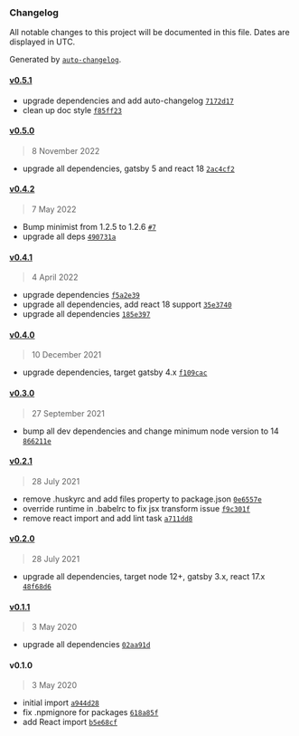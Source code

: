 ### Changelog

All notable changes to this project will be documented in this file. Dates are displayed in UTC.

Generated by [`auto-changelog`](https://github.com/CookPete/auto-changelog).

#### [v0.5.1](https://github.com/ayan4m1/gatsby-plugin-algolia-docsearch-options/compare/v0.5.0...v0.5.1)

- upgrade dependencies and add auto-changelog [`7172d17`](https://github.com/ayan4m1/gatsby-plugin-algolia-docsearch-options/commit/7172d176e2c3aa51626951d5729830a57595abcf)
- clean up doc style [`f85ff23`](https://github.com/ayan4m1/gatsby-plugin-algolia-docsearch-options/commit/f85ff236195a78edc1b350d085abb92b758b1f39)

#### [v0.5.0](https://github.com/ayan4m1/gatsby-plugin-algolia-docsearch-options/compare/v0.4.2...v0.5.0)

> 8 November 2022

- upgrade all dependencies, gatsby 5 and react 18 [`2ac4cf2`](https://github.com/ayan4m1/gatsby-plugin-algolia-docsearch-options/commit/2ac4cf2986d97b3392abe032e899848959502bc4)

#### [v0.4.2](https://github.com/ayan4m1/gatsby-plugin-algolia-docsearch-options/compare/v0.4.1...v0.4.2)

> 7 May 2022

- Bump minimist from 1.2.5 to 1.2.6 [`#7`](https://github.com/ayan4m1/gatsby-plugin-algolia-docsearch-options/pull/7)
- upgrade all deps [`490731a`](https://github.com/ayan4m1/gatsby-plugin-algolia-docsearch-options/commit/490731ad56a8bd3e841abcfc2aae45a892891274)

#### [v0.4.1](https://github.com/ayan4m1/gatsby-plugin-algolia-docsearch-options/compare/v0.4.0...v0.4.1)

> 4 April 2022

- upgrade dependencies [`f5a2e39`](https://github.com/ayan4m1/gatsby-plugin-algolia-docsearch-options/commit/f5a2e39a03189026ecaf9402b32b1272ab4bf6fb)
- upgrade all dependencies, add react 18 support [`35e3740`](https://github.com/ayan4m1/gatsby-plugin-algolia-docsearch-options/commit/35e374096e524fccc52402903d8d5178f0f06d9b)
- upgrade all dependencies [`185e397`](https://github.com/ayan4m1/gatsby-plugin-algolia-docsearch-options/commit/185e397a8b179b94ed9418517f7582272cb6b776)

#### [v0.4.0](https://github.com/ayan4m1/gatsby-plugin-algolia-docsearch-options/compare/v0.3.0...v0.4.0)

> 10 December 2021

- upgrade dependencies, target gatsby 4.x [`f109cac`](https://github.com/ayan4m1/gatsby-plugin-algolia-docsearch-options/commit/f109cac413af6229be77966fe5b34d7b26d4625a)

#### [v0.3.0](https://github.com/ayan4m1/gatsby-plugin-algolia-docsearch-options/compare/v0.2.1...v0.3.0)

> 27 September 2021

- bump all dev dependencies and change minimum node version to 14 [`866211e`](https://github.com/ayan4m1/gatsby-plugin-algolia-docsearch-options/commit/866211ed7f9dafd27d88b05c40bdc62639c038ce)

#### [v0.2.1](https://github.com/ayan4m1/gatsby-plugin-algolia-docsearch-options/compare/v0.2.0...v0.2.1)

> 28 July 2021

- remove .huskyrc and add files property to package.json [`0e6557e`](https://github.com/ayan4m1/gatsby-plugin-algolia-docsearch-options/commit/0e6557eb2ff0e4a3f361ccc4b3e934710e87680e)
- override runtime in .babelrc to fix jsx transform issue [`f9c301f`](https://github.com/ayan4m1/gatsby-plugin-algolia-docsearch-options/commit/f9c301ff48040e49618a54bbf359b5da18a7b331)
- remove react import and add lint task [`a711dd8`](https://github.com/ayan4m1/gatsby-plugin-algolia-docsearch-options/commit/a711dd8020c6e814167b358311790a9f7b34a1be)

#### [v0.2.0](https://github.com/ayan4m1/gatsby-plugin-algolia-docsearch-options/compare/v0.1.1...v0.2.0)

> 28 July 2021

- upgrade all dependencies, target node 12+, gatsby 3.x, react 17.x [`48f68d6`](https://github.com/ayan4m1/gatsby-plugin-algolia-docsearch-options/commit/48f68d6fa880735c84f84f43413c57d98867dcdf)

#### [v0.1.1](https://github.com/ayan4m1/gatsby-plugin-algolia-docsearch-options/compare/v0.1.0...v0.1.1)

> 3 May 2020

- upgrade all dependencies [`02aa91d`](https://github.com/ayan4m1/gatsby-plugin-algolia-docsearch-options/commit/02aa91db11fa797e6587838b86a4913d8067b6e5)

#### v0.1.0

> 3 May 2020

- initial import [`a944d28`](https://github.com/ayan4m1/gatsby-plugin-algolia-docsearch-options/commit/a944d28ef049e2880a844571163d5cd5036470cd)
- fix .npmignore for packages [`618a85f`](https://github.com/ayan4m1/gatsby-plugin-algolia-docsearch-options/commit/618a85fd7187c0e7fd19d8309af00ddfb3f7b9ee)
- add React import [`b5e68cf`](https://github.com/ayan4m1/gatsby-plugin-algolia-docsearch-options/commit/b5e68cfddd7659ace322847066ab4533d85f09e0)
